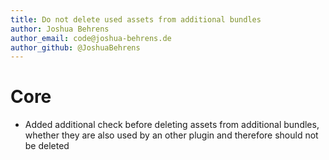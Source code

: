 ```yaml
---
title: Do not delete used assets from additional bundles
author: Joshua Behrens
author_email: code@joshua-behrens.de
author_github: @JoshuaBehrens
---
```

# Core
* Added additional check before deleting assets from additional bundles, whether they are also used by an other plugin and therefore should not be deleted
